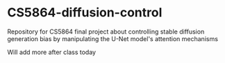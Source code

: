 # CS5864-diffusion-control
Repository for CS5864 final project about controlling stable diffusion generation bias by manipulating the U-Net model's attention mechanisms



Will add more after class today

